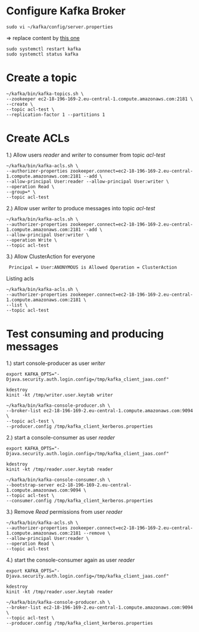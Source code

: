 # Configure Kafka Broker
```
sudo vi ~/kafka/config/server.properties  
```
=> replace content by [this one](./server.properties)

```
sudo systemctl restart kafka  
sudo systemctl status kafka  
```
# Create a topic
```
~/kafka/bin/kafka-topics.sh \
--zookeeper ec2-18-196-169-2.eu-central-1.compute.amazonaws.com:2181 \
--create \
--topic acl-test \
--replication-factor 1 --partitions 1
```
# Create ACLs

1.) Allow users _reader_ and _writer_ to consumer from topic _acl-test_
```
~/kafka/bin/kafka-acls.sh \
--authorizer-properties zookeeper.connect=ec2-18-196-169-2.eu-central-1.compute.amazonaws.com:2181 --add \
--allow-principal User:reader --allow-principal User:writer \
--operation Read \
--group=* \
--topic acl-test
```
2.) Allow user _writer_ to produce messages into topic _acl-test_
```
~/kafka/bin/kafka-acls.sh \
--authorizer-properties zookeeper.connect=ec2-18-196-169-2.eu-central-1.compute.amazonaws.com:2181 --add \
--allow-principal User:writer \
--operation Write \
--topic acl-test
```
3.) Allow ClusterAction for everyone
```
 Principal = User:ANONYMOUS is Allowed Operation = ClusterAction
```

Listing acls
```
~/kafka/bin/kafka-acls.sh \
--authorizer-properties zookeeper.connect=ec2-18-196-169-2.eu-central-1.compute.amazonaws.com:2181 \
--list \
--topic acl-test
```
# Test consuming and producing messages
1.) start console-producer as user _writer_
```
export KAFKA_OPTS="-Djava.security.auth.login.config=/tmp/kafka_client_jaas.conf"

kdestroy
kinit -kt /tmp/writer.user.keytab writer

~/kafka/bin/kafka-console-producer.sh \
--broker-list ec2-18-196-169-2.eu-central-1.compute.amazonaws.com:9094 \
--topic acl-test \
--producer.config /tmp/kafka_client_kerberos.properties
```
2.) start a console-consumer as user _reader_
```
export KAFKA_OPTS="-Djava.security.auth.login.config=/tmp/kafka_client_jaas.conf"

kdestroy
kinit -kt /tmp/reader.user.keytab reader

~/kafka/bin/kafka-console-consumer.sh \
--bootstrap-server ec2-18-196-169-2.eu-central-1.compute.amazonaws.com:9094 \
--topic acl-test \
--consumer.config /tmp/kafka_client_kerberos.properties
```
3.) Remove _Read_ permissions from user _reader_
```
~/kafka/bin/kafka-acls.sh \
--authorizer-properties zookeeper.connect=ec2-18-196-169-2.eu-central-1.compute.amazonaws.com:2181 --remove \
--allow-principal User:reader \
--operation Read \
--topic acl-test
```
4.) start the console-consumer again as user _reader_
```
export KAFKA_OPTS="-Djava.security.auth.login.config=/tmp/kafka_client_jaas.conf"

kdestroy
kinit -kt /tmp/reader.user.keytab reader

~/kafka/bin/kafka-console-producer.sh \
--broker-list ec2-18-196-169-2.eu-central-1.compute.amazonaws.com:9094 \
--topic acl-test \
--producer.config /tmp/kafka_client_kerberos.properties
```
